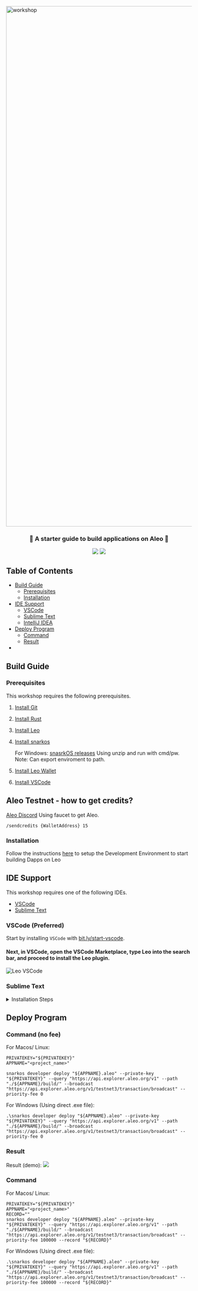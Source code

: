<!-- <h1 align="center">Aleo Workshop</h1> -->
<img alt="workshop" width="1412" src="aleo_workshop.png">
<h3 align="center">📜 A starter guide to build applications on Aleo 📜</h3>

<p align="center">
    <a href="https://twitter.com/AleoHQ"><img src="https://img.shields.io/twitter/url/https/twitter.com/AleoHQ.svg?style=social&label=Follow%20%40AleoHQ"></a>
    <a href="https://aleo.org/discord"><img src="https://img.shields.io/discord/700454073459015690?logo=discord"/></a>
</p>

## Table of Contents
- [Build Guide](#build-guide)
    - [Prerequisites](#prerequisites)
    - [Installation](#installation)
- [IDE Support](#ide-support)
    - [VSCode](#vscode-preferred)
    - [Sublime Text](#sublime-text)
    - [IntelliJ IDEA](#intellij-idea)
- [Deploy Program](#deploy-program)
    - [Command](#command)
    - [Result](#Result)
- 
## Build Guide

### Prerequisites

This workshop requires the following prerequisites.
1.  [Install Git](https://git-scm.com/downloads)
2.  [Install Rust](https://www.rust-lang.org/tools/install)
3.  [Install Leo](https://developer.aleo.org/leo/installation)
4.  [Install snarkos](https://developer.aleo.org/testnet/getting_started/installation/)

	For Windows: [snasrkOS releases](https://github.com/AleoHQ/snarkOS/releases) Using unzip and run with cmd/pw.
    Note: Can export enviroment to path.
    
5.  [Install Leo Wallet](https://leo.app/)
6.  [Install VSCode](https://code.visualstudio.com/download)


## Aleo Testnet - how to get credits?

[Aleo Discord](https://discord.com/invite/aleohq) Using faucet to get Aleo.

`/sendcredits {WalletAddress} 15`

### Installation

Follow the instructions [here](1_setup_installation_guide.md) to setup the Development Environment to start building Dapps on Leo 

## IDE Support

This workshop requires one of the following IDEs.
- [VSCode](https://bit.ly/start-vscode)
- [Sublime Text](https://bit.ly/start-sublime)


### VSCode (Preferred)

Start by installing `VSCode` with [bit.ly/start-vscode](https://bit.ly/start-vscode).

#### Next, in VSCode, open the **VSCode Marketplace**, type **Leo** into the search bar, and proceed to install the Leo plugin.
![Leo VSCode](./.resources/leo-vscode.png)

### Sublime Text

<details><summary>Installation Steps</summary>

Start by installing `Sublime Text` with [bit.ly/start-sublime](https://bit.ly/start-sublime).

#### Next, in Sublime Text, install [Package Control](https://packagecontrol.io):
- On Windows/Linux: `ctrl + shift + p`, type **Install Package Control**, and press **Enter**.
- On macOS: `cmd + shift + p`, type **Install Package Control**, and press **Enter**.

#### Next, in Sublime Text, install [LSP](https://packagecontrol.io/packages/LSP):
- On Windows/Linux: `ctrl + shift + p`, select **Package Control: Install Package**, type **LSP**, and press **Enter**.
- On macOS: `cmd + shift + p`, select **Package Control: Install Package**, type **LSP**, and press **Enter**.

#### Lastly, in Sublime Text, install [LSP-leo](https://packagecontrol.io/packages/LSP-leo):
- On Windows/Linux: `ctrl + shift + p`, select **Package Control: Install Package**, type **LSP-leo**, and press **Enter**.
- On macOS: `cmd + shift + p`, select **Package Control: Install Package**, type **LSP-leo**, and press **Enter**.

</details>

## Deploy Program

### Command (no fee)
For Macos/ Linux:
```
PRIVATEKEY="${PRIVATEKEY}"
APPNAME="<project_name>"

snarkos developer deploy "${APPNAME}.aleo" --private-key "${PRIVATEKEY}" --query "https://api.explorer.aleo.org/v1" --path "./${APPNAME}/build/" --broadcast "https://api.explorer.aleo.org/v1/testnet3/transaction/broadcast" --priority-fee 0

```

For Windows (Using direct .exe file):
```
.\snarkos developer deploy "${APPNAME}.aleo" --private-key "${PRIVATEKEY}" --query "https://api.explorer.aleo.org/v1" --path "./${APPNAME}/build/" --broadcast "https://api.explorer.aleo.org/v1/testnet3/transaction/broadcast" --priority-fee 0
```

### Result
Result (demo):
![](./.resources/deployToken.png)

### Command
For Macos/ Linux:
```
PRIVATEKEY="${PRIVATEKEY}"
APPNAME="<project_name>"
RECORD=""
snarkos developer deploy "${APPNAME}.aleo" --private-key "${PRIVATEKEY}" --query "https://api.explorer.aleo.org/v1" --path "./${APPNAME}/build/" --broadcast "https://api.explorer.aleo.org/v1/testnet3/transaction/broadcast" --priority-fee 100000 --record "${RECORD}"

```

For Windows (Using direct .exe file):
```
.\snarkos developer deploy "${APPNAME}.aleo" --private-key "${PRIVATEKEY}" --query "https://api.explorer.aleo.org/v1" --path "./${APPNAME}/build/" --broadcast "https://api.explorer.aleo.org/v1/testnet3/transaction/broadcast" --priority-fee 100000 --record "${RECORD}"
```


